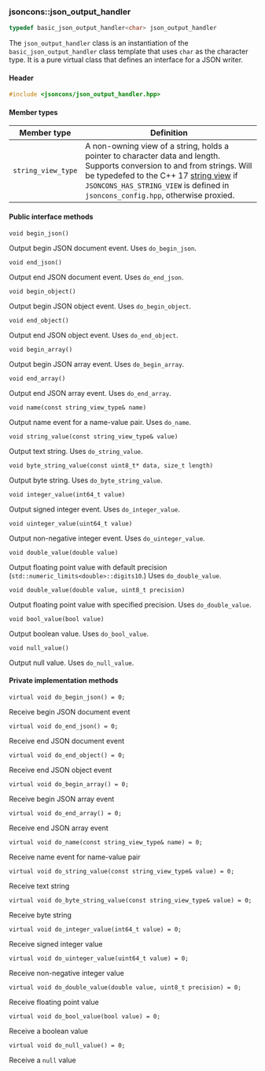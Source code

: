 ### jsoncons::json_output_handler

```c++
typedef basic_json_output_handler<char> json_output_handler
```

The `json_output_handler` class is an instantiation of the `basic_json_output_handler` class template that uses `char` as the character type. It is a pure virtual class that defines an interface for a JSON writer.

#### Header
```c++
#include <jsoncons/json_output_handler.hpp>
```
#### Member types

Member type                         |Definition
------------------------------------|------------------------------
`string_view_type`|A non-owning view of a string, holds a pointer to character data and length. Supports conversion to and from strings. Will be typedefed to the C++ 17 [string view](http://en.cppreference.com/w/cpp/string/basic_string_view) if `JSONCONS_HAS_STRING_VIEW` is defined in `jsoncons_config.hpp`, otherwise proxied.  

#### Public interface methods

    void begin_json()
Output begin JSON document event. Uses `do_begin_json`.

    void end_json()
Output end JSON document event. Uses `do_end_json`.

    void begin_object()
Output begin JSON object event. Uses `do_begin_object`.

    void end_object()
Output end JSON object event. Uses `do_end_object`.

    void begin_array()
Output begin JSON array event. Uses `do_begin_array`.

    void end_array()
Output end JSON array event. Uses `do_end_array`.

    void name(const string_view_type& name)
Output name event for a name-value pair. Uses `do_name`.

    void string_value(const string_view_type& value) 
Output text string. Uses `do_string_value`.

    void byte_string_value(const uint8_t* data, size_t length) 
Output byte string. Uses `do_byte_string_value`.

    void integer_value(int64_t value) 
Output signed integer event. Uses `do_integer_value`.

    void uinteger_value(uint64_t value) 
Output non-negative integer event. Uses `do_uinteger_value`.

    void double_value(double value) 
Output floating point value with default precision (`std::numeric_limits<double>::digits10`.) Uses `do_double_value`.

    void double_value(double value, uint8_t precision) 
Output floating point value with specified precision. Uses `do_double_value`.

    void bool_value(bool value) 
Output boolean value. Uses `do_bool_value`.

    void null_value() 
Output null value. Uses `do_null_value`.

#### Private implementation methods

    virtual void do_begin_json() = 0;
Receive begin JSON document event

    virtual void do_end_json() = 0;
Receive end JSON document event

    virtual void do_end_object() = 0;
Receive end JSON object event

    virtual void do_begin_array() = 0;
Receive begin JSON array event

    virtual void do_end_array() = 0;
Receive end JSON array event

    virtual void do_name(const string_view_type& name) = 0;
Receive name event for name-value pair

    virtual void do_string_value(const string_view_type& value) = 0;
Receive text string

    virtual void do_byte_string_value(const string_view_type& value) = 0;
Receive byte string

    virtual void do_integer_value(int64_t value) = 0;
Receive signed integer value

    virtual void do_uinteger_value(uint64_t value) = 0;
Receive non-negative integer value

    virtual void do_double_value(double value, uint8_t precision) = 0;
Receive floating point value

    virtual void do_bool_value(bool value) = 0;
Receive a boolean value

    virtual void do_null_value() = 0;
Receive a `null` value

